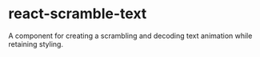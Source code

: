 # react-scramble-text
A component for creating a scrambling and decoding text animation while retaining styling.
